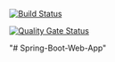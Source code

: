 [![Build Status](https://travis-ci.org/medJarray/Spring-Boot-Web-App.svg?branch=master)](https://travis-ci.org/medJarray/Spring-Boot-Web-App)

[![Quality Gate Status](https://sonarcloud.io/api/project_badges/measure?project=Raouf25_Spring-Boot-Web-App&metric=alert_status)](https://sonarcloud.io/dashboard?id=Raouf25_Spring-Boot-Web-App)

"# Spring-Boot-Web-App" 
